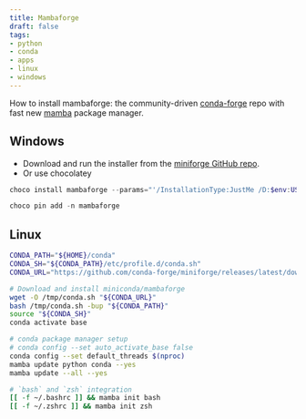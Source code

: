 ```yaml
---
title: Mambaforge
draft: false
tags:
- python
- conda
- apps
- linux
- windows
---
```


How to install mambaforge: the community-driven [conda-forge](https://conda-forge.org/docs/user/introduction.html) repo with fast new [mamba](https://github.com/mamba-org/mamba) package manager.

## Windows

- Download and run the installer from the [miniforge GitHub repo](https://github.com/conda-forge/miniforge#mambaforge).
- Or use chocolatey

```powershell
choco install mambaforge --params="'/InstallationType:JustMe /D:$env:USERPROFILE\mambaforge'"

choco pin add -n mambaforge
```
## Linux

```bash
CONDA_PATH="${HOME}/conda"
CONDA_SH="${CONDA_PATH}/etc/profile.d/conda.sh"
CONDA_URL="https://github.com/conda-forge/miniforge/releases/latest/download/Mambaforge-Linux-x86_64.sh"

# Download and install miniconda/mambaforge
wget -O /tmp/conda.sh "${CONDA_URL}"
bash /tmp/conda.sh -bup "${CONDA_PATH}"
source "${CONDA_SH}"
conda activate base

# conda package manager setup
# conda config --set auto_activate_base false
conda config --set default_threads $(nproc)
mamba update python conda --yes
mamba update --all --yes

# `bash` and `zsh` integration
[[ -f ~/.bashrc ]] && mamba init bash
[[ -f ~/.zshrc ]] && mamba init zsh
```
